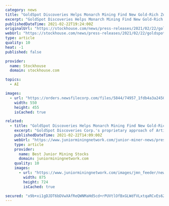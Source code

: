 ```yaml
---
category: news
title: "GoldSpot Discoveries Helps Monarch Mining Find New Gold-Rich Zones at the Beaufor Gold Deposit Using Artificial Intelligence"
excerpt: "GoldSpot Discoveries Helps Monarch Mining Find New Gold-Rich Zones at the Beaufor Gold Deposit Using Artificial Intelligence"
publishedDateTime: 2021-02-22T19:24:00Z
originalUrl: "https://stockhouse.com/news/press-releases/2021/02/22/goldspot-discoveries-helps-monarch-mining-find-new-gold-rich-zones-at-the"
webUrl: "https://stockhouse.com/news/press-releases/2021/02/22/goldspot-discoveries-helps-monarch-mining-find-new-gold-rich-zones-at-the"
type: article
quality: 10
heat: -1
published: false

provider:
  name: Stockhouse
  domain: stockhouse.com

topics:
  - AI

images:
  - url: "https://orders.newsfilecorp.com/files/5844/74957_1fdb4a3a2450aacd_001.jpg"
    width: 550
    height: 455
    isCached: true

related:
  - title: "GoldSpot Discoveries Helps Monarch Mining Find New Gold-Rich Zones at the Beaufor Gold Deposit Using Artificial Intelligence"
    excerpt: "GoldSpot Discoveries Corp.'s proprietary approach of Artificial Intelligence (AI) and geological interpretation yields exploration success at the"
    publishedDateTime: 2021-02-22T14:09:00Z
    webUrl: "https://www.juniorminingnetwork.com/junior-miner-news/press-releases/2682-tsx-venture/spot/93708-goldspot-discoveries-helps-monarch-mining-find-new-gold-rich-zones-at-the-beaufor-gold-deposit-using-artificial-intelligence.html"
    type: article
    provider:
      name: Best Junior Mining Stocks
      domain: juniorminingnetwork.com
    quality: 10
    images:
      - url: "https://www.juniorminingnetwork.com/images/jmn_feeder/newsfile/SPOT74957_1fdb4a3a2450aacd_001full.jpg-6033ab85c629b-875px.jpg"
        width: 875
        height: 724
        isCached: true

secured: "x9b+xi1gDJDT6bDVwXAfReQWNMaHd5cd+rPUVtlOfBxGLWdfVLxtqaRCvEs62K8kboOrhiyb716LdM5mAisn9rZudiIIVeZIMfyEOpvloH6eEzHPvHXysrUwogVx9vPHfWF/OyZ7ZhD2Kzv7GgkqMQLHAErEWIfOoI4Id3ePHj1xkZT0I3h7V4ELQoMqDba3L3NksqovRtdOvjM/ird/nHOAvhrSH/+3qPawJv9ZAf1mhuWbPKGHojuifDsmGBm+B9Z9SQskuEHYdnbTfVyV2ecOdeir/bmosExXR+JXyqJFBEmjdbz5I/ocZPh0Vge3i6AwrS3cDaH/LKQr0+7N3BlCNXIghwHL01UQEUOqszM=;bQgs1kdeJ/GZ0alP10XjKA=="
---
```


